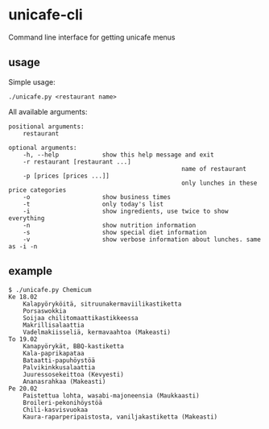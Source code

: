 unicafe-cli
===========

Command line interface for getting unicafe menus

usage
-----
Simple usage:	

	./unicafe.py <restaurant name>
	
All available arguments:

	positional arguments:
		restaurant

	optional arguments:
		-h, --help            show this help message and exit
		-r restaurant [restaurant ...]
													name of restaurant
		-p [prices [prices ...]]
													only lunches in these price categories
		-o                    show business times
		-t                    only today's list
		-i                    show ingredients, use twice to show everything
		-n                    show nutrition information
		-s                    show special diet information
		-v                    show verbose information about lunches. same as -i -n

example
-------

	$ ./unicafe.py Chemicum
	Ke 18.02
		Kalapyöryköitä, sitruunakermaviilikastiketta
		Porsaswokkia
		Soijaa chilitomaattikastikkeessa
		Makrillisalaattia
		Vadelmakiisseliä, kermavaahtoa (Makeasti)
	To 19.02
		Kanapyörykät, BBQ-kastiketta
		Kala-paprikapataa
		Bataatti-papuhöystöä
		Palvikinkkusalaattia
		Juuressosekeittoa (Kevyesti)
		Ananasrahkaa (Makeasti)
	Pe 20.02
		Paistettua lohta, wasabi-majoneensia (Maukkaasti)
		Broileri-pekonihöystöä
		Chili-kasvisvuokaa
		Kaura-raparperipaistosta, vaniljakastiketta (Makeasti)

